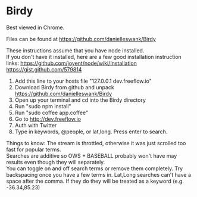 Birdy
=====

Best viewed in Chrome. 

Files can be found at https://github.com/danielleswank/Birdy

These instructions assume that you have node installed.   
If you don't have it installed, here are a few good installation instruction links:
https://github.com/joyent/node/wiki/Installation
https://gist.github.com/579814
 

1) Add this line to your hosts file "127.0.0.1 dev.freeflow.io"
2) Download Birdy from github and unpack https://github.com/danielleswank/Birdy
3) Open up your terminal and cd into the Birdy directory
4) Run "sudo npm install"
5) Run "sudo coffee app.coffee"
6) Go to http://dev.freeflow.io
7) Auth with Twitter
8) Type in keywords, @people, or lat,long. Press enter to search.


Things to know:
The stream is throttled, otherwise it was just scrolled too fast for popular terms.  
Searches are additive so OWS + BASEBALL probably won't have may results even though they will separately.  
You can toggle on and off search terms or remove them completely.
Try backspacing once you have a few terms in.
Lat,Long searches can't have a space after the comma. If they do they will be treated as a keyword (e.g. -36.34,85.23)



